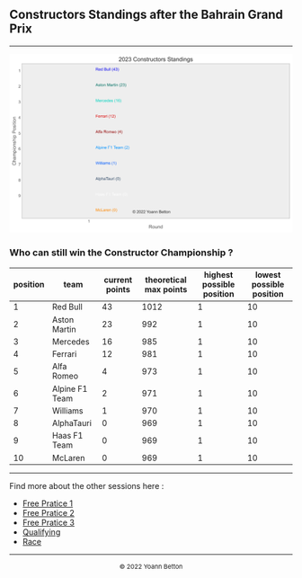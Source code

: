 ## Constructors Standings after the Bahrain Grand Prix

---

<img src="/output/2023-03-05_Bahrain_Grand_Prix/constructors_standings_championship_white.svg?raw=true"/>

### Who can still win the Constructor Championship ?

| position | team           | current points | theoretical max points | highest possible position | lowest possible position |
| -------- | -------------- | -------------- | ---------------------- | ------------------------- | ------------------------ |
| 1        | Red Bull       | 43             | 1012                   | 1                         | 10                       |
| 2        | Aston Martin   | 23             | 992                    | 1                         | 10                       |
| 3        | Mercedes       | 16             | 985                    | 1                         | 10                       |
| 4        | Ferrari        | 12             | 981                    | 1                         | 10                       |
| 5        | Alfa Romeo     | 4              | 973                    | 1                         | 10                       |
| 6        | Alpine F1 Team | 2              | 971                    | 1                         | 10                       |
| 7        | Williams       | 1              | 970                    | 1                         | 10                       |
| 8        | AlphaTauri     | 0              | 969                    | 1                         | 10                       |
| 9        | Haas F1 Team   | 0              | 969                    | 1                         | 10                       |
| 10       | McLaren        | 0              | 969                    | 1                         | 10                       |

---

Find more about the other sessions here :
  - [Free Pratice 1](/page/FP1/2023-03-05_Bahrain_Grand_Prix)  
  - [Free Pratice 2](/page/FP2/2023-03-05_Bahrain_Grand_Prix) 
  - [Free Pratice 3](/page/FP3/2023-03-05_Bahrain_Grand_Prix)
  - [Qualifying](/page/Qualifying/2023-03-05_Bahrain_Grand_Prix) 
  - [Race](/page/Race/2023-03-05_Bahrain_Grand_Prix)

---

<div style="text-align: center">
  <p style="font-size:11px">&copy; 2022 Yoann Betton</p>
</div>

<!-- ---

<p style="font-size:11px">Page generated from <a href="https://github.com/yoannbtn/yoannbtn.github.io">github.com/yoannbtn</a>.</p> -->